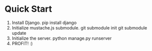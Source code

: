 # Quick Start

1. Install Django.
        pip install django
2. Initialize mustache.js submodule.
        git submodule init
        git submodule update
3. Initialize the server.
        python manage.py runserver
4. PROFIT! :)


